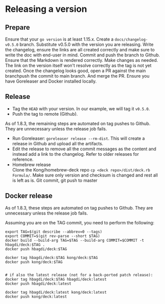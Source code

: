 # Releasing a version

## Prepare

Ensure that your `go version` is at least 1.15.x.
Create a `docs/changelog-v0.5.0` branch. Substitute v0.5.0 with the version
you are releasing.
Write the changelog, ensure the links are all created correctly and
make sure to write the doc with end-user in mind.
Commit and push the branch to Github. Ensure that the Markdown is rendered
correctly. Make changes as needed. The link on the version itself won't
resolve correctly as the tag is not yet created.
Once the changelog looks good, open a PR against the main branchpush the commit to main branch. And merge the PR.
Ensure you have Goreleaser and Docker installed locally.

## Release

- Tag the `HEAD` with your version. In our example, we will tag it `v0.5.0`.
- Push the tag to remote (Github).

As of 1.8.3, the remaining steps are automated on tag pushes to Github. They are unnecessary unless the release job fails.

- Run Goreleaser: `goreleaser release --rm-dist`. This will create
  a release in Github and upload all the artifacts.
- Edit the release to remove all the commit messages as the content and
  instead add a link to the changelog. Refer to older releases for reference.
- Homebrew release  
Clone the Kong/homebrew-deck repo
`cp <deck repo>/dist/deck.rb Formula/`. Make sure only version and checksum is changed and rest all is left as is.
Git commit, git push to master

## Docker release

As of 1.8.3, these steps are automated on tag pushes to Github. They are unnecessary unless the release job fails.

Assuming you are on the TAG commit, you need to perform the following:

```
export TAG=$(git describe --abbrev=0 --tags)
export COMMIT=$(git rev-parse --short $TAG)
docker build --build-arg TAG=$TAG --build-arg COMMIT=$COMMIT -t hbagdi/deck:$TAG .
docker push hbagdi/deck:$TAG

docker tag hbagdi/deck:$TAG kong/deck:$TAG
docker push kong/deck:$TAG


# if also the latest release (not for a back-ported patch release):
docker tag hbagdi/deck:$TAG hbagdi/deck:latest
docker push hbagdi/deck:latest

docker tag hbagdi/deck:latest kong/deck:latest
docker push kong/deck:latest
```
